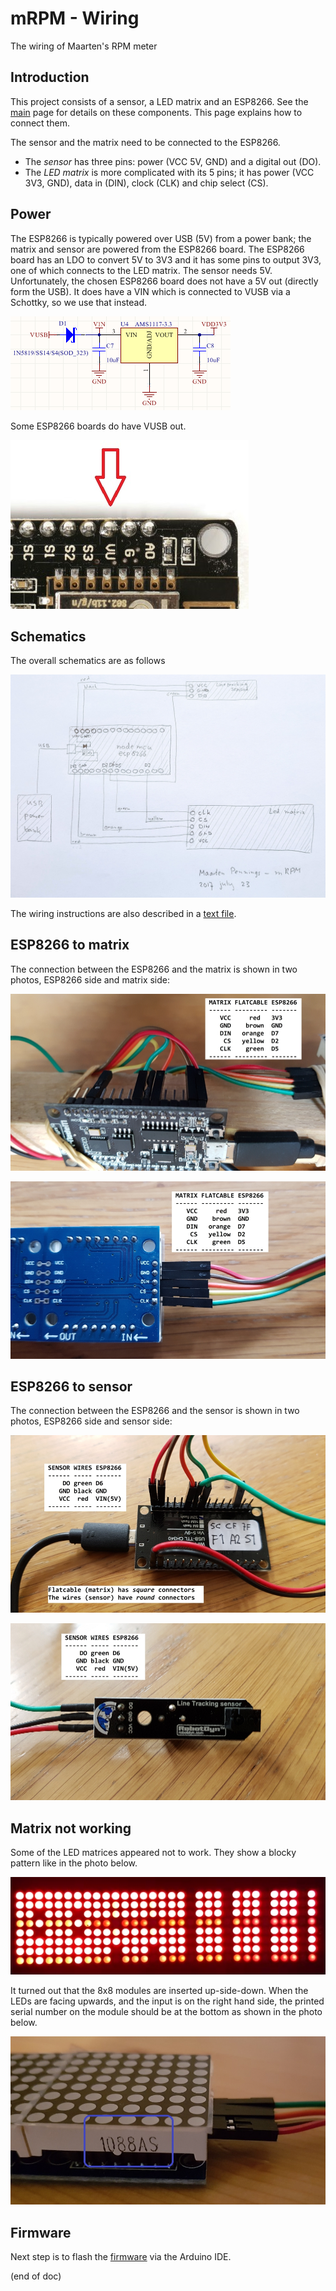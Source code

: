 # mRPM - Wiring
The wiring of Maarten's RPM meter

## Introduction
This project consists of a sensor, a LED matrix and an ESP8266. 
See the [main](../README.md) page for details on these components.
This page explains how to connect them.

The sensor and the matrix need to be connected to the ESP8266.
 - The _sensor_ has three pins: power (VCC 5V, GND) and a digital out (DO).
 - The _LED matrix_ is more complicated with its 5 pins; it has power (VCC 3V3, GND), data in (DIN), clock (CLK) and chip select (CS).

## Power
The ESP8266 is typically powered over USB (5V) from a power bank; the matrix and sensor are powered from the ESP8266 board.
The ESP8266 board has an LDO to convert 5V to 3V3 and it has some pins to output 3V3, one of which connects to the LED matrix.
The sensor needs 5V. Unfortunately, the chosen ESP8266 board does not have a 5V out (directly form the USB). 
It does have a VIN which is connected to VUSB via a Schottky, so we use that instead.

  ![VUSB to VIN](VIN.png)

Some ESP8266 boards do have VUSB out.

  ![VUSB out pin](VU.jpg)

## Schematics
The overall schematics are as follows

  ![Schematics](1schematics.jpg)

The wiring instructions are also described in a [text file](2wiring.txt).

## ESP8266 to matrix
The connection between the ESP8266 and the matrix is shown in two photos, ESP8266 side and matrix side:

  ![ESP8266 to Matrix connection](3esp-matrix.jpg)
  
  ![Matrix to ESP8266 connection](3matrix-esp.jpg)

## ESP8266 to sensor
The connection between the ESP8266 and the sensor is shown in two photos, ESP8266 side and sensor side:

  ![ESP8266 to Matrix connection](4esp-sensor.jpg)
  
  ![Matrix to ESP8266 connection](4sensor-esp.jpg)

## Matrix not working
Some of the LED matrices appeared not to work.
They show a blocky pattern like in the photo below.

  ![LED matrix not working](MatrixError.jpg)
  
It turned out that the 8x8 modules are inserted up-side-down.
When the LEDs are facing upwards, and the input is on the right hand side, 
the printed serial number on the module should be at the bottom as shown in the photo below.

  ![LED matrix not working](MatrixOrientation.jpg)


## Firmware
Next step is to flash the [firmware](../arduino) via the Arduino IDE.

 
(end of doc)
